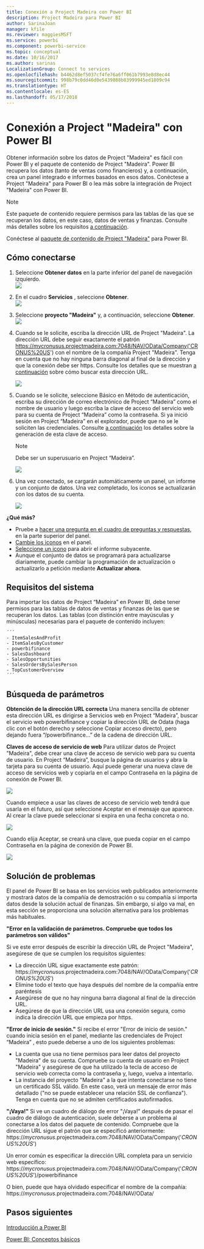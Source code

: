 ```yaml
---
title: Conexión a Project Madeira con Power BI
description: Project Madeira para Power BI
author: SarinaJoan
manager: kfile
ms.reviewer: maggiesMSFT
ms.service: powerbi
ms.component: powerbi-service
ms.topic: conceptual
ms.date: 10/16/2017
ms.author: sarinas
LocalizationGroup: Connect to services
ms.openlocfilehash: b4462d8ef5037cf4fe76a6ff061b7993e8d8ec44
ms.sourcegitcommit: 998b79c0dd46d0e5439888b83999945ed1809c94
ms.translationtype: HT
ms.contentlocale: es-ES
ms.lasthandoff: 05/17/2018
---
```

# <a name="connect-to-project-madeira-with-power-bi"></a>Conexión a Project "Madeira" con Power BI
Obtener información sobre los datos de Project "Madeira" es fácil con Power BI y el paquete de contenido de Project "Madeira". Power BI recupera los datos (tanto de ventas como financieros) y, a continuación, crea un panel integrado e informes basados en esos datos.
Conéctese a Project "Madeira" para Power BI o lea más sobre la integración de Project "Madeira" con Power BI.

>[!NOTE]
>Este paquete de contenido requiere permisos para las tablas de las que se recuperan los datos, en este caso, datos de ventas y finanzas. Consulte más detalles sobre los requisitos [a continuación](#Requirements).

Conéctese al [paquete de contenido de Project "Madeira"](https://app.powerbi.com/getdata/services/project-madeira) para Power BI.

## <a name="how-to-connect"></a>Cómo conectarse
1. Seleccione **Obtener datos** en la parte inferior del panel de navegación izquierdo.  
    ![](media/service-connect-to-project-madeira/getdata.png)
2. En el cuadro **Servicios** , seleccione **Obtener**.  
    ![](media/service-connect-to-project-madeira/services.png)
3. Seleccione **proyecto "Madeira"** y, a continuación, seleccione **Obtener**.  
    ![](media/service-connect-to-project-madeira/projectmadeira.png)
4. Cuando se le solicite, escriba la dirección URL de Project "Madeira". La dirección URL debe seguir exactamente el patrón https://mycronusus.projectmadeira.com:7048/NAV/OData/Company('CRONUS%20US') con el nombre de la compañía Project "Madeira". Tenga en cuenta que no hay ninguna barra diagonal al final de la dirección y que la conexión debe ser https. Consulte los detalles que se muestran [a continuación](#FindingParams) sobre cómo buscar esta dirección URL.  
   
    ![](media/service-connect-to-project-madeira/params.png)
5. Cuando se le solicite, seleccione Básico en Método de autenticación, escriba su dirección de correo electrónico de Project “Madeira” como el nombre de usuario y luego escriba la clave de acceso del servicio web para su cuenta de Project “Madeira” como la contraseña. Si ya inició sesión en Project “Madeira” en el explorador, puede que no se le soliciten las credenciales. Consulte [a continuación](#FindingParams) los detalles sobre la generación de esta clave de acceso.  
   
    >[!NOTE]
    >Debe ser un superusuario en Project “Madeira”.
   
   ![](media/service-connect-to-project-madeira/creds.png)
6. Una vez conectado, se cargarán automáticamente un panel, un informe y un conjunto de datos. Una vez completado, los iconos se actualizarán con los datos de su cuenta.  
   
    ![](media/service-connect-to-project-madeira/dashboard.png)

**¿Qué más?**

* Pruebe a [hacer una pregunta en el cuadro de preguntas y respuestas](power-bi-q-and-a.md), en la parte superior del panel.
* [Cambie los iconos](service-dashboard-edit-tile.md) en el panel.
* [Seleccione un icono](service-dashboard-tiles.md) para abrir el informe subyacente.
* Aunque el conjunto de datos se programará para actualizarse diariamente, puede cambiar la programación de actualización o actualizarlo a petición mediante **Actualizar ahora**.

<a name="Requirements"></a>

## <a name="system-requirements"></a>Requisitos del sistema
Para importar los datos de Project “Madeira” en Power BI, debe tener permisos para las tablas de datos de ventas y finanzas de las que se recuperan los datos. Las tablas (con distinción entre mayúsculas y minúsculas) necesarias para el paquete de contenido incluyen:  
 
    ´´´ 
    - ItemSalesAndProfit  
    - ItemSalesByCustomer  
    - powerbifinance  
    - SalesDashboard  
    - SalesOpportunities  
    - SalesOrdersBySalesPerson  
    - TopCustomerOverview  
    ´´´ 

<a name="FindingParams"></a>

## <a name="finding-parameters"></a>Búsqueda de parámetros
**Obtención de la dirección URL correcta** Una manera sencilla de obtener esta dirección URL es dirigirse a Servicios web en Project “Madeira”, buscar el servicio web powerbifinance y copiar la dirección URL de Odata (haga clic con el botón derecho y seleccione Copiar acceso directo), pero dejando fuera “/powerbifinance…” de la cadena de dirección URL.

**Claves de acceso de servicio de web** Para utilizar datos de Project "Madeira", debe crear una clave de acceso de servicio web para su cuenta de usuario. En Project “Madeira”, busque la página de usuarios y abra la tarjeta para su cuenta de usuario. Aquí puede generar una nueva clave de acceso de servicios web y copiarla en el campo Contraseña en la página de conexión de Power BI.

![](media/service-connect-to-project-madeira/accesskey.png)

Cuando empiece a usar las claves de acceso de servicio web tendrá que usarla en el futuro, así que seleccione Aceptar en el mensaje que aparece.
Al crear la clave puede seleccionar si expira en una fecha concreta o no.

![](media/service-connect-to-project-madeira/accesskey2.png)

Cuando elija Aceptar, se creará una clave, que pueda copiar en el campo Contraseña en la página de conexión de Power BI.

![](media/service-connect-to-project-madeira/accesskey3.png)

## <a name="troubleshooting"></a>Solución de problemas
El panel de Power BI se basa en los servicios web publicados anteriormente y mostrará datos de la compañía de demostración o su compañía si importa datos desde la solución actual de finanzas. Sin embargo, si algo va mal, en esta sección se proporciona una solución alternativa para los problemas más habituales.

**"Error en la validación de parámetros. Compruebe que todos los parámetros son válidos"**

Si ve este error después de escribir la dirección URL de Project "Madeira", asegúrese de que se cumplen los requisitos siguientes:  

   - La dirección URL sigue exactamente este patrón: https://*mycronusus*.projectmadeira.com:7048/NAV/OData/Company('*CRONUS%20US*')  
   - Elimine todo el texto que haya después del nombre de la compañía entre paréntesis  
   - Asegúrese de que no hay ninguna barra diagonal al final de la dirección URL.  
   - Asegúrese de que la dirección URL usa una conexión segura, como indica la dirección URL que empieza por https.  

**"Error de inicio de sesión."** Si recibe el error "Error de inicio de sesión." cuando inicia sesión en el panel, mediante las credenciales de Project “Madeira” , esto puede deberse a uno de los siguientes problemas:  

   - La cuenta que usa no tiene permisos para leer datos del proyecto "Madeira" de su cuenta. Compruebe su cuenta de usuario en Project "Madeira" y asegúrese de que ha utilizado la tecla de acceso de servicio web correcta como la contraseña y, luego, vuelva a intentarlo.  
   - La instancia del proyecto "Madeira" a la que intenta conectarse no tiene un certificado SSL válido. En este caso, verá un mensaje de error más detallado ("no se puede establecer una relación SSL de confianza"). Tenga en cuenta que no se admiten certificados autofirmados.  

**"¡Vaya!"** Si ve un cuadro de diálogo de error "¡Vaya!" después de pasar el cuadro de diálogo de autenticación, suele deberse a un problema al conectarse a los datos del paquete de contenido. Compruebe que la dirección URL sigue el patrón que se especificó anteriormente:  
    https://*mycronusus*.projectmadeira.com:7048/NAV/OData/Company('*CRONUS%20US*')

Un error común es especificar la dirección URL completa para un servicio web específico:  
    https://*mycronusus*.projectmadeira.com:7048/NAV/OData/Company('*CRONUS%20US*')/powerbifinance

O bien, puede que haya olvidado especificar el nombre de la compañía:   
    https://*mycronusus*.projectmadeira.com:7048/NAV/OData/

## <a name="next-steps"></a>Pasos siguientes
[Introducción a Power BI](service-get-started.md)

[Power BI: Conceptos básicos](service-basic-concepts.md)

